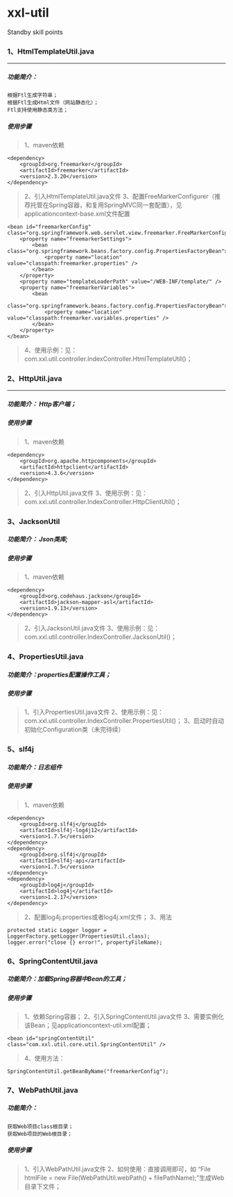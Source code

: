 # xxl-util
Standby skill points

### 1、HtmlTemplateUtil.java
***
##### 功能简介：
	根据Ftl生成字符串；
	根据Ftl生成Html文件（网站静态化）；
	Ftl支持使用静态类方法；

##### 使用步骤
> 1、maven依赖
```
<dependency>
	<groupId>org.freemarker</groupId>
	<artifactId>freemarker</artifactId>
	<version>2.3.20</version>
</dependency>
```
> 2、引入HtmlTemplateUtil.java文件
> 3、配置FreeMarkerConfigurer（推荐托管在Spring容器，和复用SpringMVC同一套配置），见applicationcontext-base.xml文件配置
```
<bean id="freemarkerConfig" class="org.springframework.web.servlet.view.freemarker.FreeMarkerConfigurer">
	<property name="freemarkerSettings">
		<bean class="org.springframework.beans.factory.config.PropertiesFactoryBean">
			<property name="location" value="classpath:freemarker.properties" />
		</bean>
	</property>
	<property name="templateLoaderPath" value="/WEB-INF/template/" />
	<property name="freemarkerVariables">
		<bean
			class="org.springframework.beans.factory.config.PropertiesFactoryBean">
			<property name="location" value="classpath:freemarker.variables.properties" />
		</bean>
	</property>
</bean>
```
> 4、使用示例：见：com.xxl.util.controller.IndexController.HtmlTemplateUtil()；


### 2、HttpUtil.java
***
##### 功能简介：	Http客户端；
##### 使用步骤
> 1、maven依赖
```
<dependency>
	<groupId>org.apache.httpcomponents</groupId>
	<artifactId>httpclient</artifactId>
	<version>4.3.6</version>
</dependency>
```
> 2、引入HttpUtil.java文件
> 3、使用示例：见：com.xxl.util.controller.IndexController.HttpClientUtil()；

### 3、JacksonUtil
##### 功能简介：	Json类库;
##### 使用步骤
> 1、maven依赖
```
<dependency>
	<groupId>org.codehaus.jackson</groupId>
	<artifactId>jackson-mapper-asl</artifactId>
	<version>1.9.13</version>
</dependency>
```
> 2、引入JacksonUtil.java文件
> 3、使用示例：见：com.xxl.util.controller.IndexController.JacksonUtil()；

### 4、PropertiesUtil.java
##### 功能简介：properties配置操作工具；
##### 使用步骤
> 1、引入PropertiesUtil.java文件
> 2、使用示例：见：com.xxl.util.controller.IndexController.PropertiesUtil()；
> 3、启动时自动初始化Configuration类（未完待续）

### 5、slf4j
##### 功能简介：日志组件 
##### 使用步骤
> 1、maven依赖
```
<dependency>
	<groupId>org.slf4j</groupId>
	<artifactId>slf4j-log4j12</artifactId>
	<version>1.7.5</version>
</dependency>
<dependency>
	<groupId>org.slf4j</groupId>
	<artifactId>slf4j-api</artifactId>
	<version>1.7.5</version>
</dependency>
<dependency>
	<groupId>log4j</groupId>
	<artifactId>log4j</artifactId>
	<version>1.2.17</version>
</dependency>
```
> 2、配置log4j.properties或者log4j.xml文件；
> 3、用法
```
protected static Logger logger = LoggerFactory.getLogger(PropertiesUtil.class);
logger.error("close {} error!", propertyFileName);
```


### 6、SpringContentUtil.java
##### 功能简介：加载Spring容器中Bean的工具；
##### 使用步骤
> 1、依赖Spring容器；
> 2、引入SpringContentUtil.java文件
> 3、需要实例化该Bean；见applicationcontext-util.xml配置；
```
<bean id="springContentUtil" class="com.xxl.util.core.util.SpringContentUtil" />
```
> 4、使用方法：
```
SpringContentUtil.getBeanByName("freemarkerConfig");
```

### 7、WebPathUtil.java
##### 功能简介：
	获取Web项目class根目录；
	获取Web项目的Web根目录；
##### 使用步骤
> 1、引入WebPathUtil.java文件
> 2、如何使用：直接调用即可，如 “File htmlFile = new File(WebPathUtil.webPath() + filePathName);”生成Web目录下文件；









